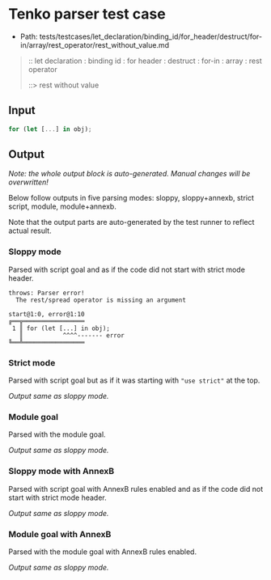 # Tenko parser test case

- Path: tests/testcases/let_declaration/binding_id/for_header/destruct/for-in/array/rest_operator/rest_without_value.md

> :: let declaration : binding id : for header : destruct : for-in : array : rest operator
>
> ::> rest without value

## Input

`````js
for (let [...] in obj);
`````

## Output

_Note: the whole output block is auto-generated. Manual changes will be overwritten!_

Below follow outputs in five parsing modes: sloppy, sloppy+annexb, strict script, module, module+annexb.

Note that the output parts are auto-generated by the test runner to reflect actual result.

### Sloppy mode

Parsed with script goal and as if the code did not start with strict mode header.

`````
throws: Parser error!
  The rest/spread operator is missing an argument

start@1:0, error@1:10
╔══╦═════════════════
 1 ║ for (let [...] in obj);
   ║           ^^^^------- error
╚══╩═════════════════

`````

### Strict mode

Parsed with script goal but as if it was starting with `"use strict"` at the top.

_Output same as sloppy mode._

### Module goal

Parsed with the module goal.

_Output same as sloppy mode._

### Sloppy mode with AnnexB

Parsed with script goal with AnnexB rules enabled and as if the code did not start with strict mode header.

_Output same as sloppy mode._

### Module goal with AnnexB

Parsed with the module goal with AnnexB rules enabled.

_Output same as sloppy mode._
